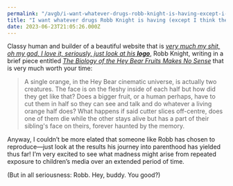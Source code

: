 ```yaml
---
permalink: "/avgb/i-want-whatever-drugs-robb-knight-is-having-except-i-think-the-drug-is-sleep-deprivation/index.html"
title: "I want whatever drugs Robb Knight is having (except I think the drug is sleep deprivation)"
date: 2023-06-23T21:05:26.000Z
---
```


Classy human and builder of a beautiful website that is [_very much my shit, oh my god, I love it, seriously, just look at his_ **_logo_**](https://rknight.me), Robb Knight, writing in a brief piece entitled [_The Biology of the Hey Bear Fruits Makes No Sense_](https://rknight.me/biology-of-hey-bear-fruits/) that is very much worth your time:

> A single orange, in the Hey Bear cinematic universe, is actually two creatures. The face is on the fleshy inside of each half but how did they get like that? Does a bigger fruit, or a human perhaps, have to cut them in half so they can see and talk and do whatever a living orange half does? What happens if said cutter slices off-centre, does one of them die while the other stays alive but has a part of their sibling's face on theirs, forever haunted by the memory.

Anyway, I couldn’t be more elated that someone like Robb has chosen to reproduce—just look at the results his journey into parenthood has yielded thus far! I’m very excited to see what madness might arise from repeated exposure to children’s media over an extended period of time.

(But in all seriousness: Robb. Hey, buddy. You good?)
